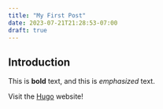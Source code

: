 ```yaml
---
title: "My First Post"
date: 2023-07-21T21:28:53-07:00
draft: true
---
```


## Introduction

This is **bold** text, and this is *emphasized* text.

Visit the [Hugo](https://gohugo.io) website!